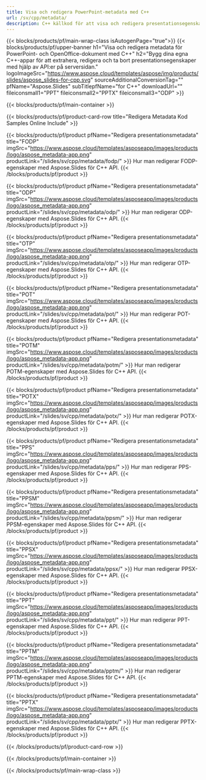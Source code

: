 ```yaml
---
title: Visa och redigera PowerPoint-metadata med C++
url: /sv/cpp/metadata/
description: C++ källkod för att visa och redigera presentationsegenskaper
---
```


{{< blocks/products/pf/main-wrap-class isAutogenPage="true">}}
{{< blocks/products/pf/upper-banner h1="Visa och redigera metadata för PowerPoint- och OpenOffice-dokument med C++" h2="Bygg dina egna C++-appar för att extrahera, redigera och ta bort presentationsegenskaper med hjälp av API:er på serversidan." logoImageSrc="https://www.aspose.cloud/templates/aspose/img/products/slides/aspose_slides-for-cpp.svg" sourceAdditionalConversionTag="" pfName="Aspose.Slides" subTitlepfName="for C++" downloadUrl="" fileiconsmall1="PPT" fileiconsmall2="PPTX" fileiconsmall3="ODP" >}}

{{< blocks/products/pf/main-container >}}

{{< blocks/products/pf/product-card-row title="Redigera Metadata Kod Samples Online Include" >}}

{{< blocks/products/pf/product pfName="Redigera presentationsmetadata" title="FODP" imgSrc="https://www.aspose.cloud/templates/asposeapp/images/products/logo/aspose_metadata-app.png" productLink="/slides/sv/cpp/metadata/fodp/" >}}
Hur man redigerar FODP-egenskaper med Aspose.Slides för C++ API.
{{< /blocks/products/pf/product >}}

{{< blocks/products/pf/product pfName="Redigera presentationsmetadata" title="ODP" imgSrc="https://www.aspose.cloud/templates/asposeapp/images/products/logo/aspose_metadata-app.png" productLink="/slides/sv/cpp/metadata/odp/" >}}
Hur man redigerar ODP-egenskaper med Aspose.Slides för C++ API.
{{< /blocks/products/pf/product >}}

{{< blocks/products/pf/product pfName="Redigera presentationsmetadata" title="OTP" imgSrc="https://www.aspose.cloud/templates/asposeapp/images/products/logo/aspose_metadata-app.png" productLink="/slides/sv/cpp/metadata/otp/" >}}
Hur man redigerar OTP-egenskaper med Aspose.Slides för C++ API.
{{< /blocks/products/pf/product >}}

{{< blocks/products/pf/product pfName="Redigera presentationsmetadata" title="POT" imgSrc="https://www.aspose.cloud/templates/asposeapp/images/products/logo/aspose_metadata-app.png" productLink="/slides/sv/cpp/metadata/pot/" >}}
Hur man redigerar POT-egenskaper med Aspose.Slides för C++ API.
{{< /blocks/products/pf/product >}}

{{< blocks/products/pf/product pfName="Redigera presentationsmetadata" title="POTM" imgSrc="https://www.aspose.cloud/templates/asposeapp/images/products/logo/aspose_metadata-app.png" productLink="/slides/sv/cpp/metadata/potm/" >}}
Hur man redigerar POTM-egenskaper med Aspose.Slides för C++ API.
{{< /blocks/products/pf/product >}}

{{< blocks/products/pf/product pfName="Redigera presentationsmetadata" title="POTX" imgSrc="https://www.aspose.cloud/templates/asposeapp/images/products/logo/aspose_metadata-app.png" productLink="/slides/sv/cpp/metadata/potx/" >}}
Hur man redigerar POTX-egenskaper med Aspose.Slides för C++ API.
{{< /blocks/products/pf/product >}}

{{< blocks/products/pf/product pfName="Redigera presentationsmetadata" title="PPS" imgSrc="https://www.aspose.cloud/templates/asposeapp/images/products/logo/aspose_metadata-app.png" productLink="/slides/sv/cpp/metadata/pps/" >}}
Hur man redigerar PPS-egenskaper med Aspose.Slides för C++ API.
{{< /blocks/products/pf/product >}}

{{< blocks/products/pf/product pfName="Redigera presentationsmetadata" title="PPSM" imgSrc="https://www.aspose.cloud/templates/asposeapp/images/products/logo/aspose_metadata-app.png" productLink="/slides/sv/cpp/metadata/ppsm/" >}}
Hur man redigerar PPSM-egenskaper med Aspose.Slides för C++ API.
{{< /blocks/products/pf/product >}}

{{< blocks/products/pf/product pfName="Redigera presentationsmetadata" title="PPSX" imgSrc="https://www.aspose.cloud/templates/asposeapp/images/products/logo/aspose_metadata-app.png" productLink="/slides/sv/cpp/metadata/ppsx/" >}}
Hur man redigerar PPSX-egenskaper med Aspose.Slides för C++ API.
{{< /blocks/products/pf/product >}}

{{< blocks/products/pf/product pfName="Redigera presentationsmetadata" title="PPT" imgSrc="https://www.aspose.cloud/templates/asposeapp/images/products/logo/aspose_metadata-app.png" productLink="/slides/sv/cpp/metadata/ppt/" >}}
Hur man redigerar PPT-egenskaper med Aspose.Slides för C++ API.
{{< /blocks/products/pf/product >}}

{{< blocks/products/pf/product pfName="Redigera presentationsmetadata" title="PPTM" imgSrc="https://www.aspose.cloud/templates/asposeapp/images/products/logo/aspose_metadata-app.png" productLink="/slides/sv/cpp/metadata/pptm/" >}}
Hur man redigerar PPTM-egenskaper med Aspose.Slides för C++ API.
{{< /blocks/products/pf/product >}}

{{< blocks/products/pf/product pfName="Redigera presentationsmetadata" title="PPTX" imgSrc="https://www.aspose.cloud/templates/asposeapp/images/products/logo/aspose_metadata-app.png" productLink="/slides/sv/cpp/metadata/pptx/" >}}
Hur man redigerar PPTX-egenskaper med Aspose.Slides för C++ API.
{{< /blocks/products/pf/product >}}



{{< /blocks/products/pf/product-card-row >}}

{{< /blocks/products/pf/main-container >}}
    
{{< /blocks/products/pf/main-wrap-class >}}